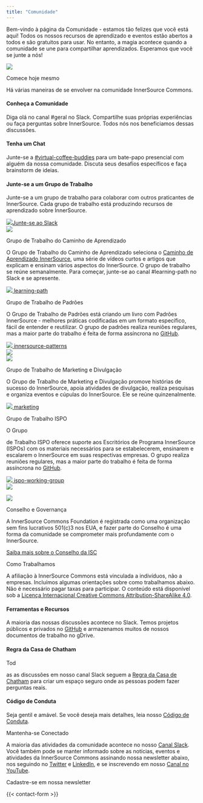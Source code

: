 ```yaml
---
title: "Comunidade"
---
```


<section class="section">
  <div class="container">
    <div class="row align-items-center">
      <div class="col-md-6 order-2 order-md-1">
        <p>Bem-vindo à página da Comunidade - estamos tão felizes que você está aqui! Todos os nossos recursos de aprendizado e eventos estão abertos a todos e são gratuitos para usar. No entanto, a magia acontece quando a comunidade se une para compartilhar aprendizados. Esperamos que você se junte a nós!
        </p>
      </div>
      <div class="col-md-6 order-1 order-md-2 mb-4 mb-md-0">
        <img src="/images/logo.png" class="img-fluid">
      </div>
    </div>
  </div>
</section>

<section class="section bg-light">
  <div class="container">
    <div class="row justify-content-center">
      <div class="col-12 text-center mb-4">
        <p class="mt-3 h1">Comece hoje mesmo</p>
        <p>Há várias maneiras de se envolver na comunidade InnerSource Commons.</p>
      </div>
      <div class="col-md-4 col-sm-6 mb-4">
        <div class="feature-card text-center">
          <i class="ti-hand-open mb-3"></i>
          <h4 class="mb-2">Conheça a Comunidade</h4>
          <p>Diga olá no canal #geral no Slack. Compartilhe suas próprias experiências ou faça perguntas sobre InnerSource. Todos nós nos beneficiamos dessas discussões.</p>
        </div>
      </div>
      <div class="col-md-4 col-sm-6 mb-4">
        <div class="feature-card text-center">
          <i class="ti-comment-alt mb-3"></i>
          <h4 class="mb-2">Tenha um Chat</h4>
          <p>Junte-se a <a href="https://innersourcecommons.slack.com/archives/CV96JHYJD">#virtual-coffee-buddies</a> para um bate-papo presencial com alguém da nossa comunidade. Discuta seus desafios específicos e faça brainstorm de ideias.</p>
        </div>
      </div>
      <div class="col-md-4 col-sm-6 mb-4">
        <div class="feature-card text-center">
          <i class="ti-key mb-3"></i>
          <h4 class="mb-2">Junte-se a um Grupo de Trabalho</h4>
          <p>Junte-se a um grupo de trabalho para colaborar com outros praticantes de InnerSource. Cada grupo de trabalho está produzindo recursos de aprendizado sobre InnerSource.</p>
        </div>
      </div>
    </div>
    <div class="row d-flex justify-content-center">
        <a href="/slack" class="btn btn-primary btn-sm"><img src="/images/slack.png" class="slack-tiny mr-2"/>Junte-se ao Slack</a>
    </div>
  </div>
</section>

<section class="section">
  <div class="container">
    <div class="row align-items-center">
      <div class="col-md-5 mb-4 mb-md-0">
        <div>
         <img src="/images/community/collabor

ation.png" class="img-fluid">
        </div>
      </div>
      <div class="col-md-6 ">
        <p class="section-title h2">Grupo de Trabalho do Caminho de Aprendizado</p>
        <p>O Grupo de Trabalho do Caminho de Aprendizado seleciona o <a href="/learn/learning-path/">Caminho de Aprendizado InnerSource</a>, uma série de vídeos curtos e artigos que explicam e ensinam vários aspectos do InnerSource. O grupo de trabalho se reúne semanalmente. Para começar, junte-se ao canal #learning-path no Slack e se apresente.
        </p>
        <a href="/slack" class="btn btn-primary btn-sm text-lowercase"><img src="/images/slack.png" class="slack-tiny mr-1"/> learning-path</a>
      </div>
    </div>
  </div>
</section>

<section class="section bg-light">
  <div class="container">
    <div class="row align-items-center">
      <div class="col-md-6 order-2 order-md-1">
        <p class="section-title h2">Grupo de Trabalho de Padrões</p>
        <p>O Grupo de Trabalho de Padrões está criando um livro com Padrões InnerSource - melhores práticas codificadas em um formato específico, fácil de entender e reutilizar. O grupo de padrões realiza reuniões regulares, mas a maior parte do trabalho é feita de forma assíncrona no <a href="https://github.com/InnerSourceCommons/InnerSourcePatterns/" target="_blank">GitHub</a>.
        </p>
        <a href="/slack" class="btn btn-primary btn-sm text-lowercase"><img src="/images/slack.png" class="slack-tiny mr-1"/> innersource-patterns</a>
      </div>
      <div class="col-md-5 order-1 order-md-2 mb-4 mb-md-0">
        <img src="/images/community/mechanism.png" class="img-fluid">
      </div>
    </div>
  </div>
</section>

<section class="section">
  <div class="container">
    <div class="row align-items-center">
      <div class="col-md-5 mb-4 mb-md-0">
        <div>
         <img src="/images/community/connection.png" class="img-fluid">
        </div>
      </div>
      <div class="col-md-6 ">
        <p class="section-title h2">Grupo de Trabalho de Marketing e Divulgação</p>
        <p>O Grupo de Trabalho de Marketing e Divulgação promove histórias de sucesso do InnerSource, apoia atividades de divulgação, realiza pesquisas e organiza eventos e cúpulas do InnerSource. Ele se reúne quinzenalmente.
        </p>
        <a href="/slack" class="btn btn-primary btn-sm text-lowercase"><img src="/images/slack.png" class="slack-tiny mr-1"/> marketing</a>
      </div>
    </div>
  </div>
</section>

<section class="section bg-light">
  <div class="container">
    <div class="row align-items-center">
      <div class="col-md-6 order-2 order-md-1">
        <p class="section-title h2">Grupo de Trabalho ISPO</p>
        <p>O Grupo

 de Trabalho ISPO oferece suporte aos Escritórios de Programa InnerSource (ISPOs) com os materiais necessários para se estabelecerem, ensinarem e escalarem o InnerSource em suas respectivas empresas. O grupo realiza reuniões regulares, mas a maior parte do trabalho é feita de forma assíncrona no <a href="https://github.com/InnerSourceCommons/ispo-working-group" target="_blank">GitHub</a>.
        </p>
        <a href="/slack" class="btn btn-primary btn-sm text-lowercase"><img src="/images/slack.png" class="slack-tiny mr-1"/> ispo-working-group</a>
      </div>
      <div class="col-md-5 order-1 order-md-2 mb-4 mb-md-0">
        <img src="/images/community/cuate.png" class="img-fluid">
      </div>
    </div>
  </div>
</section>

<section class="section">
  <div class="container">
    <div class="row align-items-center">
      <div class="col-md-3 offset-md-1 mb-5 mb-md-0">
         <img src="/images/logo-big.png" class="img-fluid">
      </div>
      <div class="col-md-6 ">
        <p class="section-title h2">Conselho e Governança</p>
        <p>A InnerSource Commons Foundation é registrada como uma organização sem fins lucrativos 501(c)3 nos EUA, e fazer parte do Conselho é uma forma da comunidade se comprometer mais profundamente com o InnerSource.
        </p>
        <a href="/about/board/" class="btn-link">Saiba mais sobre o Conselho da ISC <i class="ti-arrow-right"></i></a>
      </div>
    </div>
  </div>
</section>

<section class="section">
  <div class="container">
    <div class="row justify-content-center">
      <div class="col-12 text-center">
        <p class="section-title mb-5 mt-3 h1">Como Trabalhamos</p>
        <p>A afiliação à InnerSource Commons está vinculada a indivíduos, não a empresas. Incluímos algumas orientações sobre como trabalhamos abaixo. Não é necessário pagar taxas para participar. O conteúdo está disponível sob a <a href="http://creativecommons.org/licenses/by-sa/4.0/">Licença Internacional Creative Commons Attribution-ShareAlike 4.0</a>.</p>
      </div>
      <div class="col-md-4 col-sm-6 mb-4">
        <div class="feature-card text-center bg-light">
          <i class="ti-bookmark-alt mb-3"></i>
          <h4 class="mb-2">Ferramentas e Recursos</h4>
          <p>A maioria das nossas discussões acontece no Slack. Temos projetos públicos e privados no <a href="http://github.com/InnerSourceCommons">GitHub</a> e armazenamos muitos de nossos documentos de trabalho no gDrive.
          </p>
        </div>
      </div>
      <div class="col-md-4 col-sm-6 mb-4">
        <div class="feature-card text-center bg-light">
          <i class="ti-comments mb-3"></i>
          <h4 class="mb-2">Regra da Casa de Chatham</h4>
          <p>Tod

as as discussões em nosso canal Slack seguem a <a href="https://www.chathamhouse.org/about-us/chatham-house-rule">Regra da Casa de Chatham</a> para criar um espaço seguro onde as pessoas podem fazer perguntas reais.</p>
        </div>
      </div>
      <div class="col-md-4 col-sm-6 mb-4">
        <div class="feature-card text-center bg-light">
          <i class="ti-face-smile mb-3"></i>
          <h4 class="mb-2">Código de Conduta</h4>
          <p>Seja gentil e amável. Se você deseja mais detalhes, leia nosso <a href="/about/codeofconduct/">Código de Conduta</a>.</p>
        </div>
      </div>
    </div>
  </div>
</section>

<section class="section">
  <div class="container section-small shadow rounded-lg px-4 bg-light">
    <div class="row align-items-center justify-content-center text-center text-md-left">
      <div class="col-lg-5 col-md-4 mb-4 mb-md-0">
        <p class="h2 section-title">Mantenha-se Conectado</p>
        <p class="mb-4">A maioria das atividades da comunidade acontece no nosso <a href="https://join.slack.com/t/innersourcecommons/shared_invite/zt-1msf8vcqu-fYEHcyI1l4eSPq6rGprMXA">Canal Slack</a>. Você também pode se manter informado sobre as notícias, eventos e atividades da InnerSource Commons assinando nossa newsletter abaixo, nos seguindo no <a href="https://twitter.com/InnerSourceOrg">Twitter</a> e <a href="https://www.linkedin.com/company/innersourcecommons">LinkedIn</a>, e se inscrevendo em nosso <a href="https://www.youtube.com/channel/UCoSPSd6Or4F_vpjo4SmyoEA">Canal no YouTube</a>.</p>
      </div>
      <div class="col-md-5 offset-md-1">
        <p class="h3 section-title">Cadastre-se em nossa newsletter</p>
        {{< contact-form >}}
      </div>
    </div>
  </div>
</section>